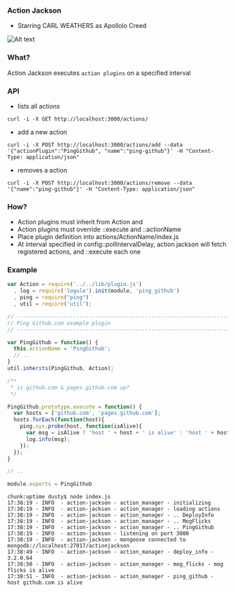 ### Action Jackson
* Starring CARL WEATHERS as Apollolo Creed

![Alt text](https://raw.githubusercontent.com/clarkda/repo-images/master/action-jackson.js/actionjackson.png "I aint got time to bleed")

### What?

Action Jackson executes `action plugins` on a specified interval

### API

* lists all actions
```
curl -i -X GET http://localhost:3000/actions/
```
* add a new action
```
curl -i -X POST http://localhost:3000/actions/add --data '{"actionPlugin":"PingGithub", "name":"ping-github"}' -H "Content-Type: application/json"
```
* removes a action

```
curl -i -X POST http://localhost:3000/actions/remove --data '{"name":"ping-github"}' -H "Content-Type: application/json"
```

### How?

* Action plugins must inherit from Action and
* Action plugins must override ::execute and ::actionName
* Place plugin definition into actions/ActionName/index.js
* At interval specified in config::pollIntervalDelay, action jackson will fetch registered actions, and ::execute each one

### Example

```javascript
var Action = require('../../lib/plugin.js')
  , log = require('logule').init(module, 'ping_github')
  , ping = require("ping")
  , util = require('util');

// ------------------------------------------------------------------------------------
// Ping Github.com example plugin
// ------------------------------------------------------------------------------------

var PingGithub = function() {
  this.actionName = 'PingGithub';
  // ..
}
util.inherits(PingGithub, Action);

/**
 * is github.com & pages.github.com up?
 */

PingGithub.prototype.execute = function() {
  var hosts = ['github.com', 'pages.github.com'];
  hosts.forEach(function(host){
    ping.sys.probe(host, function(isAlive){
      var msg = isAlive ? 'host ' + host + ' is alive' : 'host ' + host + ' is dead';
      log.info(msg);
    });
  });
}

// ..

module.exports = PingGithub

```

```
chunk:uptime dusty$ node index.js
17:38:19 - INFO  - action-jackson - action_manager - initializing
17:38:19 - INFO  - action-jackson - action_manager - loading actions
17:38:19 - INFO  - action-jackson - action_manager - .. DeployInfo
17:38:19 - INFO  - action-jackson - action_manager - .. MogFlicks
17:38:19 - INFO  - action-jackson - action_manager - .. PingGithub
17:38:19 - INFO  - action-jackson - listening on port 3000
17:38:19 - INFO  - action-jackson - mongoose connected to mongodb://localhost:27017/actionjackson
17:38:49 - INFO  - action-jackson - action_manager - deploy_info - 3.2.0.64
17:38:50 - INFO  - action-jackson - action_manager - mog_flicks - mog flicks is alive
17:38:51 - INFO  - action-jackson - action_manager - ping_github - host github.com is alive
```